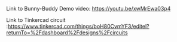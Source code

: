 Link to Bunny-Buddy Demo video: https://youtu.be/xwMrEwa03p4

Link to Tinkercad circuit :https://www.tinkercad.com/things/boH80CvmYF3/editel?returnTo=%2Fdashboard%2Fdesigns%2Fcircuits
